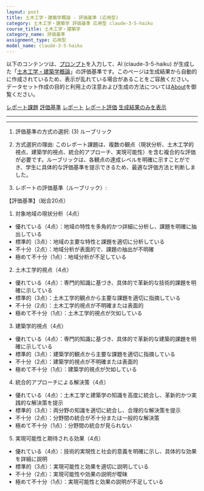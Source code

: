 ```yaml
---
layout: post
title: 土木工学・建築学概論 - 評価基準 (応用型)
category: 土木工学・建築学 評価基準 応用型 claude-3-5-haiku
course_title: 土木工学・建築学
category_name: 評価基準
assignment_type: 応用型
model_name: claude-3-5-haiku
---
```


以下のコンテンツは、[プロンプト](http://127.0.0.1:8000/generated/土木工学・建築学/claude-3-5-haiku/prompt_評価基準-応用型.md)を入力して、AI (claude-3-5-haiku) が生成した「[土木工学・建築学概論](/contents/土木工学・建築学/)」の評価基準です。このページは生成結果から自動的に作成されているため、表示が乱れている場合があることをご容赦ください。
データセット作成の目的と利用上の注意および生成の方法については[About](/About)を御覧ください。

[レポート課題](../レポート課題-応用型)
[評価基準](../評価基準-応用型)
[レポート](../レポート-応用型)
[レポート評価](../レポート評価-応用型)
[生成結果のみを表示](http://127.0.0.1:8000/generated/土木工学・建築学/claude-3-5-haiku/評価基準-応用型.md)
  

***
***
  
1. 評価基準の方式の選択:
(3) ルーブリック

2. 方式選択の理由:
このレポート課題は、複数の観点（現状分析、土木工学的視点、建築学的視点、統合的アプローチ、実現可能性）を含む複合的な評価が必要です。ルーブリックは、各観点の達成レベルを明確に示すことができ、学生に具体的な評価基準を提示できるため、最適な評価方法と判断しました。

3. レポートの評価基準（ルーブリック）:

【評価基準】（総合20点）

1. 対象地域の現状分析（4点）
- 優れている（4点）：地域の特性を多角的かつ詳細に分析し、課題を明確に抽出している
- 標準的（3点）：地域の主要な特性と課題を適切に分析している
- 不十分（2点）：地域分析が表面的で、課題の抽出が不明確
- 極めて不十分（1点）：地域分析が不足している

2. 土木工学的視点（4点）
- 優れている（4点）：専門的知識に基づき、具体的で革新的な技術的課題を明確に示している
- 標準的（3点）：土木工学的観点から主要な課題を適切に指摘している
- 不十分（2点）：土木工学的視点が不明確または表面的
- 極めて不十分（1点）：土木工学的視点が欠如している

3. 建築学的視点（4点）
- 優れている（4点）：専門的知識に基づき、具体的で革新的な建築的課題を明確に示している
- 標準的（3点）：建築学的観点から主要な課題を適切に指摘している
- 不十分（2点）：建築学的視点が不明確または表面的
- 極めて不十分（1点）：建築学的視点が欠如している

4. 統合的アプローチによる解決策（4点）
- 優れている（4点）：土木工学と建築学の知識を高度に統合し、革新的かつ実践的な解決策を提示
- 標準的（3点）：両分野の知識を適切に統合し、合理的な解決策を提示
- 不十分（2点）：分野間の統合が不十分または一般的な解決策
- 極めて不十分（1点）：分野間の統合が見られない

5. 実現可能性と期待される効果（4点）
- 優れている（4点）：技術的実現性と社会的意義を明確に示し、具体的な効果を詳細に説明
- 標準的（3点）：実現可能性と効果を適切に説明している
- 不十分（2点）：実現可能性や効果の説明が曖昧
- 極めて不十分（1点）：実現可能性と効果の説明が不足している
